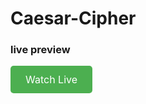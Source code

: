 # Caesar-Cipher

<h3> live preview </h3>
<a href="https://example.com/file.pdf" style="background-color: #4CAF50; color: white; padding: 12px 24px; text-align: center; text-decoration: none; display: inline-block; border-radius: 5px; font-size: 16px; margin-bottom: 10px;">Watch Live</a>

